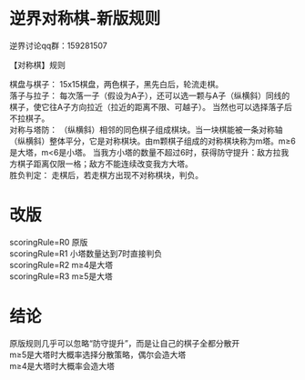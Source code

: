 # 逆界对称棋-新版规则
逆界讨论qq群：159281507     
   
【对称棋】规则   
   
棋盘与棋子： 15x15棋盘，两色棋子，黑先白后，轮流走棋。   
落子与拉子： 每次落一子（假设为A子），还可以选一颗与A子（纵横斜）同线的棋子，使它往A子方向拉近（拉近的距离不限、可越子）。 当然也可以选择落子后不拉棋子。   
对称与塔防： （纵横斜）相邻的同色棋子组成棋块。当一块棋能被一条对称轴（纵横斜）整体平分，它是对称棋块。由m颗棋子组成的对称棋块称为m塔。m≥6是大塔，m<6是小塔。 当我方小塔的数量不超过6时，获得防守提升：敌方拉我方棋子距离仅限一格；敌方不能连续改变我方大塔。   
胜负判定： 走棋后，若走棋方出现不对称棋块，判负。   

# 改版
scoringRule=R0 原版   
scoringRule=R1 小塔数量达到7时直接判负   
scoringRule=R2 m≥4是大塔   
scoringRule=R3 m≥5是大塔   

# 结论
原版规则几乎可以忽略“防守提升”，而是让自己的棋子全都分散开   
m≥5是大塔时大概率选择分散策略，偶尔会造大塔   
m≥4是大塔时大概率会造大塔   
